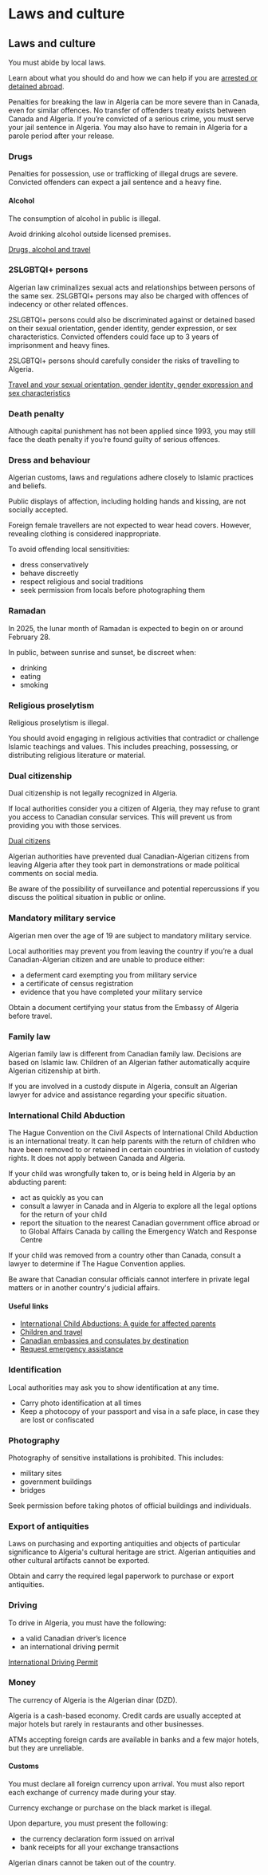 # Laws and culture

## Laws and culture

You must abide by local laws.

Learn about what you should do and how we can help if you are [arrested or detained abroad](http://travel.gc.ca/assistance/emergency-info/arrest-detention).

Penalties for breaking the law in Algeria can be more severe than in Canada, even for similar offences. No transfer of offenders treaty exists between Canada and Algeria. If you’re convicted of a serious crime, you must serve your jail sentence in Algeria. You may also have to remain in Algeria for a parole period after your release.

### Drugs

Penalties for possession, use or trafficking of illegal drugs are severe. Convicted offenders can expect a jail sentence and a heavy fine.

#### Alcohol

The consumption of alcohol in public is illegal.

Avoid drinking alcohol outside licensed premises.

[Drugs, alcohol and travel](https://travel.gc.ca/travelling/health-safety/drugs)

### 2SLGBTQI+ persons

Algerian law criminalizes sexual acts and relationships between persons of the same sex. 2SLGBTQI+ persons may also be charged with offences of indecency or other related offences.

2SLGBTQI+ persons could also be discriminated against or detained based on their sexual orientation, gender identity, gender expression, or sex characteristics. Convicted offenders could face up to 3 years of imprisonment and heavy fines.

2SLGBTQI+ persons should carefully consider the risks of travelling to Algeria.

[Travel and your sexual orientation, gender identity, gender expression and sex characteristics](https://travel.gc.ca/travelling/health-safety/lgbt-travel)

### Death penalty

Although capital punishment has not been applied since 1993, you may still face the death penalty if you’re found guilty of serious offences.

### Dress and behaviour

Algerian customs, laws and regulations adhere closely to Islamic practices and beliefs.

Public displays of affection, including holding hands and kissing, are not socially accepted.

Foreign female travellers are not expected to wear head covers. However, revealing clothing is considered inappropriate.

To avoid offending local sensitivities:

* dress conservatively
* behave discreetly
* respect religious and social traditions
* seek permission from locals before photographing them

### Ramadan

In 2025, the lunar month of Ramadan is expected to begin on or around February 28.

In public, between sunrise and sunset, be discreet when:

* drinking
* eating
* smoking

### Religious proselytism

Religious proselytism is illegal.

You should avoid engaging in religious activities that contradict or challenge Islamic teachings and values. This includes preaching, possessing, or distributing religious literature or material.

### Dual citizenship

Dual citizenship is not legally recognized in Algeria.

If local authorities consider you a citizen of Algeria, they may refuse to grant you access to Canadian consular services. This will prevent us from providing you with those services.

[Dual citizens](https://travel.gc.ca/travelling/documents/dual-citizenship)

Algerian authorities have prevented dual Canadian-Algerian citizens from leaving Algeria after they took part in demonstrations or made political comments on social media.

Be aware of the possibility of surveillance and potential repercussions if you discuss the political situation in public or online.

### Mandatory military service

Algerian men over the age of 19 are subject to mandatory military service.

Local authorities may prevent you from leaving the country if you’re a dual Canadian-Algerian citizen and are unable to produce either:

* a deferment card exempting you from military service
* a certificate of census registration
* evidence that you have completed your military service

Obtain a document certifying your status from the Embassy of Algeria before travel.

### Family law

Algerian family law is different from Canadian family law. Decisions are based on Islamic law. Children of an Algerian father automatically acquire Algerian citizenship at birth.

If you are involved in a custody dispute in Algeria, consult an Algerian lawyer for advice and assistance regarding your specific situation.

### International Child Abduction

The Hague Convention on the Civil Aspects of International Child Abduction is an international treaty. It can help parents with the return of children who have been removed to or retained in certain countries in violation of custody rights. It does not apply between Canada and Algeria.

If your child was wrongfully taken to, or is being held in Algeria by an abducting parent:

* act as quickly as you can
* consult a lawyer in Canada and in Algeria to explore all the legal options for the return of your child
* report the situation to the nearest Canadian government office abroad or to Global Affairs Canada by calling the Emergency Watch and Response Centre

If your child was removed from a country other than Canada, consult a lawyer to determine if The Hague Convention applies.

Be aware that Canadian consular officials cannot interfere in private legal matters or in another country's judicial affairs.

#### Useful links

* [International Child Abductions: A guide for affected parents](https://travel.gc.ca/travelling/publications/international-child-abductions)
* [Children and travel](https://travel.gc.ca/travelling/children)
* [Canadian embassies and consulates by destination](https://travel.gc.ca/assistance/embassies-consulates)
* [Request emergency assistance](https://travel.gc.ca/assistance/emergency-assistance)

### Identification

Local authorities may ask you to show identification at any time.

* Carry photo identification at all times
* Keep a photocopy of your passport and visa in a safe place, in case they are lost or confiscated

### Photography

Photography of sensitive installations is prohibited. This includes:

* military sites
* government buildings
* bridges

Seek permission before taking photos of official buildings and individuals.

### Export of antiquities

Laws on purchasing and exporting antiquities and objects of particular significance to Algeria's cultural heritage are strict. Algerian antiquities and other cultural artifacts cannot be exported.

Obtain and carry the required legal paperwork to purchase or export antiquities.

### Driving

To drive in Algeria, you must have the following:

* a valid Canadian driver’s licence
* an international driving permit

[International Driving Permit](https://travel.gc.ca/travelling/documents/international-driving-permit)

### Money

The currency of Algeria is the Algerian dinar (DZD).

Algeria is a cash-based economy. Credit cards are usually accepted at major hotels but rarely in restaurants and other businesses.

ATMs accepting foreign cards are available in banks and a few major hotels, but they are unreliable.

#### Customs

You must declare all foreign currency upon arrival. You must also report each exchange of currency made during your stay.

Currency exchange or purchase on the black market is illegal.

Upon departure, you must present the following:

* the currency declaration form issued on arrival
* bank receipts for all your exchange transactions

Algerian dinars cannot be taken out of the country.